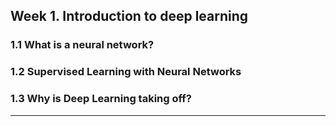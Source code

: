 ## Week 1. Introduction to deep learning

### 1.1 What is a neural network?

### 1.2 Supervised Learning with Neural Networks

### 1.3 Why is Deep Learning taking off?

---